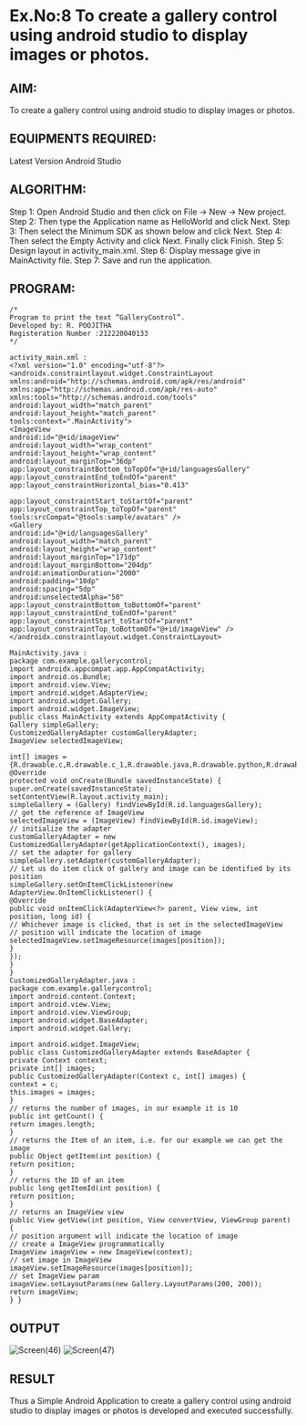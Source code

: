 # Ex.No:8 To create a gallery control using android studio to display images or photos.


## AIM:

To create a gallery control using android studio to display images or photos.

## EQUIPMENTS REQUIRED:

Latest Version Android Studio

## ALGORITHM:
Step 1: Open Android Studio and then click on File -> New -> New project.
Step 2: Then type the Application name as HelloWorld and click Next.
Step 3: Then select the Minimum SDK as shown below and click Next.
Step 4: Then select the Empty Activity and click Next. Finally click Finish.
Step 5: Design layout in activity_main.xml.
Step 6: Display message give in MainActivity file.
Step 7: Save and run the application.



## PROGRAM:
```
/*
Program to print the text “GalleryControl”.
Developed by: R. POOJITHA
Registeration Number :212220040133
*/

activity_main.xml :
<?xml version="1.0" encoding="utf-8"?>
<androidx.constraintlayout.widget.ConstraintLayout
xmlns:android="http://schemas.android.com/apk/res/android"
xmlns:app="http://schemas.android.com/apk/res-auto"
xmlns:tools="http://schemas.android.com/tools"
android:layout_width="match_parent"
android:layout_height="match_parent"
tools:context=".MainActivity">
<ImageView
android:id="@+id/imageView"
android:layout_width="wrap_content"
android:layout_height="wrap_content"
android:layout_marginTop="36dp"
app:layout_constraintBottom_toTopOf="@+id/languagesGallery"
app:layout_constraintEnd_toEndOf="parent"
app:layout_constraintHorizontal_bias="0.413"
 
app:layout_constraintStart_toStartOf="parent"
app:layout_constraintTop_toTopOf="parent"
tools:srcCompat="@tools:sample/avatars" />
<Gallery
android:id="@+id/languagesGallery"
android:layout_width="match_parent"
android:layout_height="wrap_content"
android:layout_marginTop="171dp"
android:layout_marginBottom="204dp"
android:animationDuration="2000"
android:padding="10dp"
android:spacing="5dp"
android:unselectedAlpha="50"
app:layout_constraintBottom_toBottomOf="parent"
app:layout_constraintEnd_toEndOf="parent"
app:layout_constraintStart_toStartOf="parent"
app:layout_constraintTop_toBottomOf="@+id/imageView" />
</androidx.constraintlayout.widget.ConstraintLayout>

MainActivity.java :
package com.example.gallerycontrol;
import androidx.appcompat.app.AppCompatActivity;
import android.os.Bundle;
import android.view.View;
import android.widget.AdapterView;
import android.widget.Gallery;
import android.widget.ImageView;
public class MainActivity extends AppCompatActivity {
Gallery simpleGallery;
CustomizedGalleryAdapter customGalleryAdapter;
ImageView selectedImageView;
 
int[] images =
{R.drawable.c,R.drawable.c_1,R.drawable.java,R.drawable.python,R.drawable.r,R.drawable.js};
@Override
protected void onCreate(Bundle savedInstanceState) {
super.onCreate(savedInstanceState);
setContentView(R.layout.activity_main);
simpleGallery = (Gallery) findViewById(R.id.languagesGallery);
// get the reference of ImageView
selectedImageView = (ImageView) findViewById(R.id.imageView);
// initialize the adapter
customGalleryAdapter = new CustomizedGalleryAdapter(getApplicationContext(), images);
// set the adapter for gallery
simpleGallery.setAdapter(customGalleryAdapter);
// Let us do item click of gallery and image can be identified by its position
simpleGallery.setOnItemClickListener(new AdapterView.OnItemClickListener() {
@Override
public void onItemClick(AdapterView<?> parent, View view, int position, long id) {
// Whichever image is clicked, that is set in the selectedImageView
// position will indicate the location of image
selectedImageView.setImageResource(images[position]);
}
});
}
}
CustomizedGalleryAdapter.java :
package com.example.gallerycontrol;
import android.content.Context;
import android.view.View;
import android.view.ViewGroup;
import android.widget.BaseAdapter;
import android.widget.Gallery;
 
import android.widget.ImageView;
public class CustomizedGalleryAdapter extends BaseAdapter {
private Context context;
private int[] images;
public CustomizedGalleryAdapter(Context c, int[] images) {
context = c;
this.images = images;
}
// returns the number of images, in our example it is 10
public int getCount() {
return images.length;
}
// returns the Item of an item, i.e. for our example we can get the image
public Object getItem(int position) {
return position;
}
// returns the ID of an item
public long getItemId(int position) {
return position;
}
// returns an ImageView view
public View getView(int position, View convertView, ViewGroup parent) {
// position argument will indicate the location of image
// create a ImageView programmatically
ImageView imageView = new ImageView(context);
// set image in ImageView
imageView.setImageResource(images[position]);
// set ImageView param
imageView.setLayoutParams(new Gallery.LayoutParams(200, 200));
return imageView;
} }
```

## OUTPUT

![Screen(46)](https://github.com/Poojithamanohar/Mobile-Application-Development/assets/119423592/67123252-bdc1-4270-95a7-74894b751b0b)
![Screen(47)](https://github.com/Poojithamanohar/Mobile-Application-Development/assets/119423592/a6a3c4f4-a531-4ad7-a6cf-de5754526c3b)




## RESULT
Thus a Simple Android Application to create a gallery control using android studio to display images or photos is developed and executed successfully.



